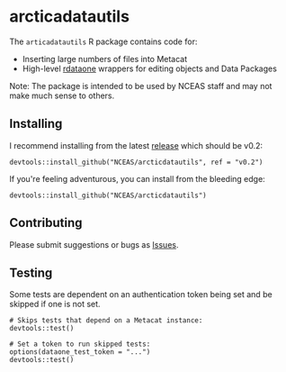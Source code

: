 # arcticadatautils

The `articadatautils` R package contains code for:

- Inserting large numbers of files into Metacat
- High-level [rdataone](https://github.com/DataONEorg/rdataone) wrappers for
editing objects and Data Packages

Note: The package is intended to be used by NCEAS staff and may not make much sense to others.

## Installing

I recommend installing from the latest [release](https://github.com/NCEAS/arcticdatautils/releases) which should be v0.2:

```
devtools::install_github("NCEAS/arcticdatautils", ref = "v0.2")
```

If you're feeling adventurous, you can install from the bleeding edge:

```
devtools::install_github("NCEAS/arcticdatautils")
```

## Contributing

Please submit suggestions or bugs as [Issues](https://github.com/NCEAS/arcticdatautils/issues).

## Testing

Some tests are dependent on an authentication token being set and be skipped if one is not set.

```
# Skips tests that depend on a Metacat instance:
devtools::test()

# Set a token to run skipped tests:
options(dataone_test_token = "...")
devtools::test()
```
